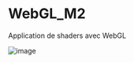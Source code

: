 # WebGL_M2

Application de shaders avec WebGL  

![image](https://user-images.githubusercontent.com/44205626/210618338-553e0ad7-8ccd-4c96-afae-89eb4e9e18f8.png)
